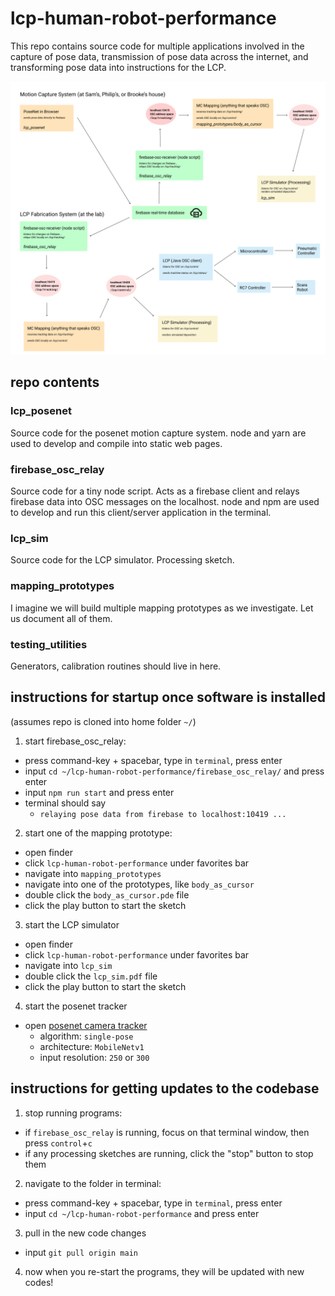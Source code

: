 # lcp-human-robot-performance

This repo contains source code for multiple applications involved in the capture of pose data, transmission of pose data across the internet, and transforming pose data into instructions for the LCP.

![system diagram](https://raw.githubusercontent.com/philipkobernik/lcp-human-robot-performance/main/system-diagram-1.png)

## repo contents

### lcp_posenet
Source code for the posenet motion capture system. node and yarn are used to develop and compile into static web pages.

### firebase_osc_relay
Source code for a tiny node script. Acts as a firebase client and relays firebase data into OSC messages on the localhost. node and npm are used to develop and run this client/server application in the terminal.

### lcp_sim
Source code for the LCP simulator. Processing sketch.

### mapping_prototypes
I imagine we will build multiple mapping prototypes as we investigate. Let us document all of them.

### testing_utilities
Generators, calibration routines should live in here.

## instructions for startup once software is installed
(assumes repo is cloned into home folder `~/`)

1. start firebase_osc_relay:
  - press command-key + spacebar, type in `terminal`, press enter
  - input `cd ~/lcp-human-robot-performance/firebase_osc_relay/` and press enter
  - input `npm run start` and press enter
  - terminal should say
    - `relaying pose data from firebase to localhost:10419 ...`


2. start one of the mapping prototype:
  - open finder
  - click `lcp-human-robot-performance` under favorites bar
  - navigate into `mapping_prototypes`
  - navigate into one of the prototypes, like `body_as_cursor`
  - double click the `body_as_cursor.pde` file
  - click the play button to start the sketch


3. start the LCP simulator
  - open finder
  - click `lcp-human-robot-performance` under favorites bar
  - navigate into `lcp_sim`
  - double click the `lcp_sim.pdf` file
  - click the play button to start the sketch


4. start the posenet tracker
  - open [posenet camera tracker](https://lcp-posenet.surge.sh/camera.html)
    - algorithm: `single-pose`
    - architecture: `MobileNetv1`
    - input resolution: `250` or `300`


## instructions for getting updates to the codebase
1. stop running programs:
  - if `firebase_osc_relay` is running, focus on that terminal window, then press `control`+`c`
  - if any processing sketches are running, click the "stop" button to stop them


2. navigate to the folder in terminal:
  - press command-key + spacebar, type in `terminal`, press enter
  - input `cd ~/lcp-human-robot-performance` and press enter


3. pull in the new code changes
  - input `git pull origin main`


4. now when you re-start the programs, they will be updated with new codes!
